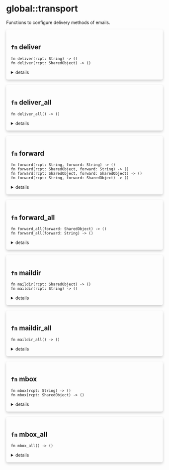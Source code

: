 # global::transport

Functions to configure delivery methods of emails.



<div markdown="span" style='box-shadow: 0 4px 8px 0 rgba(0,0,0,0.2); padding: 15px; border-radius: 5px;'>

<h2 class="func-name"> <code>fn</code> deliver </h2>

```rust,ignore
fn deliver(rcpt: String) -> ()
fn deliver(rcpt: SharedObject) -> ()
```

<details>
<summary markdown="span"> details </summary>

Set the delivery method to deliver for a single recipient.
After all rules are evaluated, the email will be sent
to the recipient using the domain of its address.

# Args

* `rcpt` - the recipient to apply the method to.

# Effective smtp stage

All of them.

# Examples
```ignore
#{
    delivery: [
       action "setup delivery" || transport::deliver("john.doe@example.com"),
    ]
}
```

```
# let states = vsmtp_test::vsl::run(
# |builder| Ok(builder.add_root_filter_rules(r#"
#{
  rcpt: [
    action "deliver (str/str)" || {
      envelop::add_rcpt("my.address@foo.com");
      transport::deliver("my.address@foo.com");
    },
    action "deliver (obj/str)" || {
      let rcpt = address("my.address@bar.com");
      envelop::add_rcpt(rcpt);
      transport::deliver(rcpt);
    },
    action "deliver (str/obj)" || {
      let target = ip6("::1");
      envelop::add_rcpt("my.address@baz.com");
      transport::deliver("my.address@baz.com");
    },
    action "deliver (obj/obj)" || {
      let rcpt = address("my.address@boz.com");
      envelop::add_rcpt(rcpt);
      transport::deliver(rcpt);
    },
  ],
}
# "#)?.build()));

# use vsmtp_common::{
#   transfer::{ForwardTarget, Transfer, EmailTransferStatus},
#   rcpt::Rcpt,
#   Address,
# };
# for (rcpt, addr) in states[&vsmtp_rule_engine::ExecutionStage::RcptTo].0.forward_paths().unwrap().iter().zip([
#     "my.address@foo.com",
#     "my.address@bar.com",
#     "my.address@baz.com",
#     "my.address@boz.com"
# ]) {
#   assert_eq!(
#     rcpt.address,
#     Address::new_unchecked(addr.to_string())
#   );
#   assert_eq!(
#     rcpt.transfer_method,
#     Transfer::Deliver
#   );
# }
```
</details>

</div>
</br>


<div markdown="span" style='box-shadow: 0 4px 8px 0 rgba(0,0,0,0.2); padding: 15px; border-radius: 5px;'>

<h2 class="func-name"> <code>fn</code> deliver_all </h2>

```rust,ignore
fn deliver_all() -> ()
```

<details>
<summary markdown="span"> details </summary>

Set the delivery method to deliver for all recipients.
After all rules are evaluated, the email will be sent
to all recipients using the domain of their respective address.

# Effective smtp stage

All of them.

# Examples

```ignore
#{
    delivery: [
       action "setup delivery" || transport::deliver_all(),
    ]
}
```

```
# let states = vsmtp_test::vsl::run(
# |builder| Ok(builder.add_root_filter_rules(r#"
#{
  rcpt: [
    action "deliver_all" || {
      envelop::add_rcpt("my.address@foo.com");
      envelop::add_rcpt("my.address@bar.com");
      transport::deliver_all();
    },
  ],
}
# "#)?.build()));

# use vsmtp_common::{
#   transfer::{ForwardTarget, Transfer, EmailTransferStatus},
#   rcpt::Rcpt,
#   Address,
# };
# for (rcpt, addr) in states[&vsmtp_rule_engine::ExecutionStage::RcptTo].0.forward_paths().unwrap().iter().zip([
#     "my.address@foo.com",
#     "my.address@bar.com",
# ]) {
#   assert_eq!(
#     rcpt.address,
#     Address::new_unchecked(addr.to_string())
#   );
#   assert_eq!(
#     rcpt.transfer_method,
#     Transfer::Deliver
#   );
# }
```
</details>

</div>
</br>


<div markdown="span" style='box-shadow: 0 4px 8px 0 rgba(0,0,0,0.2); padding: 15px; border-radius: 5px;'>

<h2 class="func-name"> <code>fn</code> forward </h2>

```rust,ignore
fn forward(rcpt: String, forward: String) -> ()
fn forward(rcpt: SharedObject, forward: String) -> ()
fn forward(rcpt: SharedObject, forward: SharedObject) -> ()
fn forward(rcpt: String, forward: SharedObject) -> ()
```

<details>
<summary markdown="span"> details </summary>

Set the delivery method to forwarding for a single recipient.
After all rules are evaluated, forwarding will be used to deliver
the email to the recipient.

# Args

* `rcpt` - the recipient to apply the method to.
* `target` - the target to forward the email to.

# Effective smtp stage

All of them.

# Examples
```ignore
const rules = #{
    delivery: [
       action "setup forwarding" || transport::forward("john.doe@example.com", "mta-john.example.com"),
    ]
}
```

```
# let states = vsmtp_test::vsl::run(
# |builder| Ok(builder.add_root_filter_rules(r#"
#{
    rcpt: [
      action "forward (str/str)" || {
        envelop::add_rcpt("my.address@foo.com");
        transport::forward("my.address@foo.com", "127.0.0.1");
      },
      action "forward (obj/str)" || {
        let rcpt = address("my.address@bar.com");
        envelop::add_rcpt(rcpt);
        transport::forward(rcpt, "127.0.0.2");
      },
      action "forward (str/obj)" || {
        let target = ip6("::1");
        envelop::add_rcpt("my.address@baz.com");
        transport::forward("my.address@baz.com", target);
      },
      action "forward (obj/obj)" || {
        let rcpt = address("my.address@boz.com");
        envelop::add_rcpt(rcpt);
        transport::forward(rcpt, ip4("127.0.0.4"));
      },
    ],
}
# "#)?.build()));

# use vsmtp_common::{
#   transfer::{ForwardTarget, Transfer, EmailTransferStatus},
#   rcpt::Rcpt,
#   Address,
# };
# for (rcpt, (addr, target)) in states[&vsmtp_rule_engine::ExecutionStage::RcptTo].0.forward_paths().unwrap().iter().zip([
#     ("my.address@foo.com", "127.0.0.1"),
#     ("my.address@bar.com", "127.0.0.2"),
#     ("my.address@baz.com", "::1"),
#     ("my.address@boz.com", "127.0.0.4")
# ]) {
#   assert_eq!(
#     rcpt.address,
#     Address::new_unchecked(addr.to_string())
#   );
#   assert_eq!(
#     rcpt.transfer_method,
#     Transfer::Forward(ForwardTarget::Ip(target.parse().unwrap()))
#   );
# }
```
</details>

</div>
</br>


<div markdown="span" style='box-shadow: 0 4px 8px 0 rgba(0,0,0,0.2); padding: 15px; border-radius: 5px;'>

<h2 class="func-name"> <code>fn</code> forward_all </h2>

```rust,ignore
fn forward_all(forward: SharedObject) -> ()
fn forward_all(forward: String) -> ()
```

<details>
<summary markdown="span"> details </summary>

Set the delivery method to forwarding for all recipients.
After all rules are evaluated, forwarding will be used to deliver
the email.

# Args

* `target` - the target to forward the email to.

# Effective smtp stage

All of them.

# Examples

```ignore
#{
    delivery: [
       action "setup forwarding" || transport::forward_all(fqdn("mta-john.example.com")),
    ]
}
```
</details>

</div>
</br>


<div markdown="span" style='box-shadow: 0 4px 8px 0 rgba(0,0,0,0.2); padding: 15px; border-radius: 5px;'>

<h2 class="func-name"> <code>fn</code> maildir </h2>

```rust,ignore
fn maildir(rcpt: SharedObject) -> ()
fn maildir(rcpt: String) -> ()
```

<details>
<summary markdown="span"> details </summary>

Set the delivery method to maildir for a recipient.
After all rules are evaluated, the email will be stored
locally in the `~/Maildir/new/` folder of the recipient's user if it exists on the server.

# Args

* `rcpt` - the recipient to apply the method to.

# Effective smtp stage

All of them.

# Example
```ignore
#{
    delivery: [
       action "setup maildir" || transport::maildir(address("john.doe@example.com")),
    ]
}
```
</details>

</div>
</br>


<div markdown="span" style='box-shadow: 0 4px 8px 0 rgba(0,0,0,0.2); padding: 15px; border-radius: 5px;'>

<h2 class="func-name"> <code>fn</code> maildir_all </h2>

```rust,ignore
fn maildir_all() -> ()
```

<details>
<summary markdown="span"> details </summary>

Set the delivery method to maildir for all recipients.
After all rules are evaluated, the email will be stored
locally in each `~/Maildir/new` folder of they respective recipient
if they exists on the server.

# Effective smtp stage

All of them.

# Examples

```ignore
#{
    delivery: [
       action "setup maildir" || transport::maildir_all(),
    ]
}
```

```
# let states = vsmtp_test::vsl::run(
# |builder| Ok(builder.add_root_filter_rules(r#"
#{
  rcpt: [
    action "setup maildir" || {
        const doe = address("doe@example.com");
        envelop::add_rcpt(doe);
        envelop::add_rcpt("a@example.com");
        transport::maildir_all();
    },
  ],
}
# "#)?.build()));

# use vsmtp_common::{
#   transfer::{Transfer},
#   rcpt::Rcpt,
#   Address,
# };
# for (rcpt, addr) in states[&vsmtp_rule_engine::ExecutionStage::RcptTo].0.forward_paths().unwrap().iter().zip([
#     "doe@example.com",
#     "a@example.com",
# ]) {
#   assert_eq!(
#     rcpt.address,
#     Address::new_unchecked(addr.to_string())
#   );
#   assert_eq!(
#     rcpt.transfer_method,
#     Transfer::Maildir
#   );
# }
```
</details>

</div>
</br>


<div markdown="span" style='box-shadow: 0 4px 8px 0 rgba(0,0,0,0.2); padding: 15px; border-radius: 5px;'>

<h2 class="func-name"> <code>fn</code> mbox </h2>

```rust,ignore
fn mbox(rcpt: String) -> ()
fn mbox(rcpt: SharedObject) -> ()
```

<details>
<summary markdown="span"> details </summary>

Set the delivery method to mbox for a recipient.
After all rules are evaluated, the email will be stored
locally in the mail box of the recipient if it exists on the server.

# Args

* `rcpt` - the recipient to apply the method to.

# Effective smtp stage

All of them.

# Examples

```ignore
#{
    delivery: [
       action "setup mbox" || transport::mbox("john.doe@example.com"),
    ]
}
```

```
# let states = vsmtp_test::vsl::run(
# |builder| Ok(builder.add_root_filter_rules(r#"
#{
  rcpt: [
    action "setup mbox" || {
        const doe = address("doe@example.com");
        envelop::add_rcpt(doe);
        envelop::add_rcpt("a@example.com");
        transport::mbox(doe);
        transport::mbox("a@example.com");
    },
  ],
}
# "#)?.build()));

# use vsmtp_common::{
#   transfer::{Transfer},
#   rcpt::Rcpt,
#   Address,
# };
# for (rcpt, addr) in states[&vsmtp_rule_engine::ExecutionStage::RcptTo].0.forward_paths().unwrap().iter().zip([
#     "doe@example.com",
#     "a@example.com",
# ]) {
#   assert_eq!(
#     rcpt.address,
#     Address::new_unchecked(addr.to_string())
#   );
#   assert_eq!(
#     rcpt.transfer_method,
#     Transfer::Mbox
#   );
# }
```
</details>

</div>
</br>


<div markdown="span" style='box-shadow: 0 4px 8px 0 rgba(0,0,0,0.2); padding: 15px; border-radius: 5px;'>

<h2 class="func-name"> <code>fn</code> mbox_all </h2>

```rust,ignore
fn mbox_all() -> ()
```

<details>
<summary markdown="span"> details </summary>

Set the delivery method to mbox for all recipients.
After all rules are evaluated, the email will be stored
locally in the mail box of all recipients if they exists on the server.

# Effective smtp stage

All of them.

# Examples

```ignore
#{
    delivery: [
       action "setup mbox" || transport::mbox_all(),
    ]
}
```

```
# let states = vsmtp_test::vsl::run(
# |builder| Ok(builder.add_root_filter_rules(r#"
#{
  rcpt: [
    action "setup mbox" || {
        const doe = address("doe@example.com");
        envelop::add_rcpt(doe);
        envelop::add_rcpt("a@example.com");
        transport::mbox_all();
    },
  ],
}
# "#)?.build()));

# use vsmtp_common::{
#   transfer::{Transfer},
#   rcpt::Rcpt,
#   Address,
# };
# for (rcpt, addr) in states[&vsmtp_rule_engine::ExecutionStage::RcptTo].0.forward_paths().unwrap().iter().zip([
#     "doe@example.com",
#     "a@example.com",
# ]) {
#   assert_eq!(
#     rcpt.address,
#     Address::new_unchecked(addr.to_string())
#   );
#   assert_eq!(
#     rcpt.transfer_method,
#     Transfer::Mbox
#   );
# }
```
</details>

</div>
</br>

